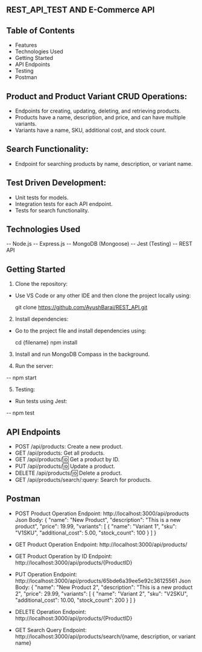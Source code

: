 ## REST_API_TEST AND E-Commerce API ##

## Table of Contents ##
- Features
- Technologies Used
- Getting Started
- API Endpoints
- Testing
- Postman

## Product and Product Variant CRUD Operations: ##

- Endpoints for creating, updating, deleting, and retrieving products.
- Products have a name, description, and price, and can have multiple variants.
- Variants have a name, SKU, additional cost, and stock count.

## Search Functionality: ##

- Endpoint for searching products by name, description, or variant name.

## Test Driven Development: ##

- Unit tests for models.
- Integration tests for each API endpoint.
- Tests for search functionality.

## Technologies Used ##
-- Node.js
-- Express.js
-- MongoDB (Mongoose)
-- Jest (Testing)
-- REST API



## Getting Started ##

1. Clone the repository:

- Use VS Code or any other IDE and then clone the project locally using:

    git clone https://github.com/AyushBarai/REST_API.git

2. Install dependencies:

- Go to the project file and install dependencies using:

    cd {filename}
    npm install

3. Install and run MongoDB Compass in the background.

4. Run the server:

-- npm start

5. Testing:

- Run tests using Jest:

-- npm test

## API Endpoints ##

- POST /api/products: Create a new product.
- GET /api/products: Get all products.
- GET /api/products/:id: Get a product by ID.
- PUT /api/products/:id: Update a product.
- DELETE /api/products/:id: Delete a product.
- GET /api/products/search/:query: Search for products.

## Postman ##

- POST Product Operation
Endpoint: http://localhost:3000/api/products
Json Body:
{
  "name": "New Product",
  "description": "This is a new product",
  "price": 19.99,
  "variants": [
    {
      "name": "Variant 1",
      "sku": "V1SKU",
      "additional_cost": 5.00,
      "stock_count": 100
    }
  ]
}

- GET Product Operation
Endpoint: http://localhost:3000/api/products/

- GET Product Operation by ID
Endpoint: http://localhost:3000/api/products/{ProductID}

- PUT Operation
Endpoint: http://localhost:3000/api/products/65bde6a39ee5e92c36125561
Json Body:
{
  "name": "New Product 2",
  "description": "This is a new product 2",
  "price": 29.99,
  "variants": [
    {
      "name": "Variant 2",
      "sku": "V2SKU",
      "additional_cost": 10.00,
      "stock_count": 200
    }
  ]
}

- DELETE Operation
Endpoint: http://localhost:3000/api/products/{ProductID}

- GET Search Query
Endpoint: http://localhost:3000/api/products/search/{name, description, or variant name}
